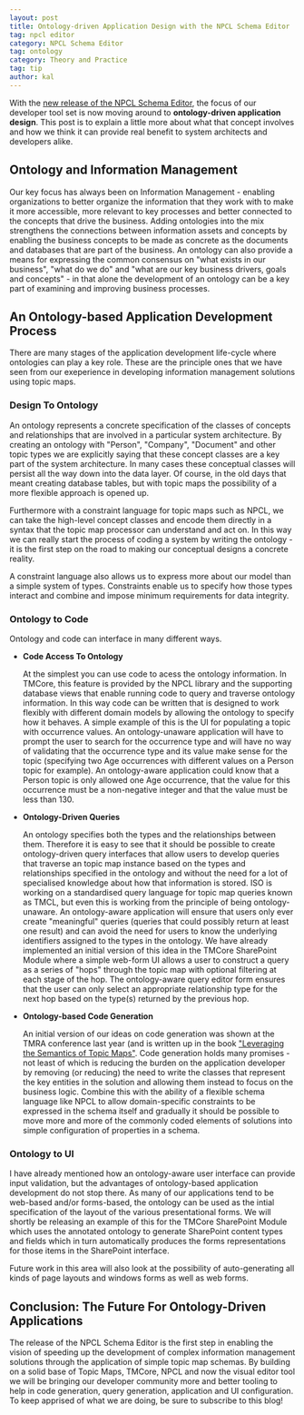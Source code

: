 ```yaml
---
layout: post
title: Ontology-driven Application Design with the NPCL Schema Editor
tag: npcl editor
category: NPCL Schema Editor
tag: ontology
category: Theory and Practice
tag: tip
author: kal
---
```

With the <a href="http://www.networkedplanet.com/networkedplanet-announce-visual-topic-map-schema-editor/" title="NetworkedPlanet Announce Visual Topic Map Schema Editor">new release of the NPCL Schema Editor</a>, the focus of our developer tool set is now moving around to <strong>ontology-driven application design</strong>. This post is to explain a little more about what that concept involves and how we think it can provide real benefit to system architects and developers alike.

<h2>Ontology and Information Management</h2>

Our key focus has always been on Information Management - enabling organizations to better organize the information that they work with to make it more accessible, more relevant to key processes and better connected to the concepts that drive the business. Adding ontologies into the mix strengthens the connections between information assets and concepts by enabling the business concepts to be made as concrete as the documents and databases that are part of the business. An ontology can also provide a means for expressing the common consensus on "what exists in our business", "what do we do" and "what are our key business drivers, goals and concepts" - in that alone the development of an ontology can be a key part of examining and improving business processes.

<h2>An Ontology-based Application Development Process</h2>

There are many stages of the application development life-cycle where ontologies can play a key role. These  are the principle ones that we have seen from our exeperience in developing information management solutions using topic maps.

<h3>Design To Ontology</h3>

An ontology represents a concrete specification of the classes of concepts and relationships that are involved in a particular system architecture. By creating an ontology with "Person", "Company", "Document" and other topic types we are explicitly saying that these concept classes are a key part of the system architecture. In many cases these conceptual classes will persist all the way down into the data layer. Of course, in the old days that meant creating database tables, but with topic maps the possibility of a more flexible approach is opened up.

Furthermore with a constraint language for topic maps such as NPCL, we can take the high-level concept classes and encode them directly in a syntax that the topic map processor can understand and act on. In this way we can really start the process of coding a system by writing the ontology - it is the first step on the road to making our conceptual designs a concrete reality.

A constraint language also allows us to express more about our model than a simple system of types. Constraints enable us to specify how those types interact and combine and impose minimum requirements for data integrity.

<h3>Ontology to Code</h3>

Ontology and code can interface in many different ways.

<ul>

<li><strong>Code Access To Ontology</strong><br/>

At the simplest you can use code to acess the ontology information. In TMCore, this feature is provided by the NPCL library and the supporting database views that enable running code to query and traverse ontology information. In this way code can be written that is designed to work flexibly with different domain models by allowing the ontology to specify how it behaves. A simple example of this is the UI for populating a topic with occurrence values. An ontology-unaware application will have to prompt the user to search for the occurrence type and will have no way of validating that the occurrence type and its value make sense for the topic (specifying two Age occurrences with different values on a Person topic for example). An ontology-aware application could know that a Person topic is only allowed one Age occurrence, that the value for this occurrence must be a non-negative integer and that the value must be less than 130.

</li>

<li><strong>Ontology-Driven Queries</strong><br />

An ontology specifies both the types and the relationships between them. Therefore it is easy to see that it should be possible to create ontology-driven query interfaces that allow users to develop queries that traverse an topic map instance based on the types and relationships specified in the ontology and without the need for a lot of specialised knowledge about how that information is stored. ISO is working on a standardised query language for topic map queries known as TMCL, but even this is working from the principle of being ontology-unaware. An ontology-aware application will ensure that users only ever create "meaningful" queries (queries that could possibly return at least one result) and can avoid the need for users to know the underlying identifiers assigned to the types in the ontology. We have already implemented an initial version of this idea in the TMCore SharePoint Module where a simple web-form UI allows a user to construct a query as a series of "hops" through the topic map with optional filtering at each stage of the hop. The ontology-aware query editor form ensures that the user can only select an appropriate relationship type for the next hop based on the type(s) returned by the previous hop.

</li>

<li><strong>Ontology-based Code Generation</strong><br />

An initial version of our ideas on code generation was shown at the TMRA conference last year (and is written up in the book <a href="http://www.amazon.co.uk/Leveraging-Semantics-Topics-Maps-International/dp/354071944X/ref=sr_1_1/026-2065107-6402822?ie=UTF8&s=books&qid=1187087575&sr=8-1">"Leveraging the Semantics of Topic Maps"</a>. Code generation holds many promises - not least of which is reducing the burden on the application developer by removing (or reducing) the need to write the classes that represent the key entities in the solution and allowing them instead to focus on the business logic. Combine this with the ability of a flexible schema language like NPCL to allow domain-specific constraints to be expressed in the schema itself and gradually it should be possible to move more and more of the commonly coded elements of solutions into simple configuration of properties in a schema.

</li>

</ul>

<h3>Ontology to UI</h3>

I have already mentioned how an ontology-aware user interface can provide input validation, but the advantages of ontology-based application development do not stop there. As many of our applications tend to be web-based and/or forms-based, the ontology can be used as the intial specification of the layout of the various presentational forms. We will shortly be releasing an example of this for the TMCore SharePoint Module which uses the annotated ontology to generate SharePoint content types and fields which in turn automatically produces the forms representations for those items in the SharePoint interface.

Future work in this area will also look at the possibility of auto-generating all kinds of page layouts and windows forms as well as web forms.

<h2>Conclusion: The Future For Ontology-Driven Applications</h2>

The release of the NPCL Schema Editor is the first step in enabling the vision of speeding up the development of complex information management solutions through the application of simple  topic map schemas. By building on a solid base of Topic Maps, TMCore, NPCL and now the visual editor tool we will be bringing our developer community more and better tooling to help in code generation, query generation, application and UI configuration. To keep apprised of what we are doing, be sure to subscribe to this blog!

